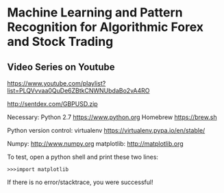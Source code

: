 
# Machine Learning and Pattern Recognition for Algorithmic Forex and Stock Trading #

## Video Series on Youtube ##
https://www.youtube.com/playlist?list=PLQVvvaa0QuDe6ZBtkCNWNUbdaBo2vA4RO

http://sentdex.com/GBPUSD.zip

Necessary:
Python 2.7  https://www.python.org
Homebrew    https://brew.sh

Python version control:
virtualenv  https://virtualenv.pypa.io/en/stable/

Numpy:      http://www.numpy.org
matplotlib: http://matplotlib.org

To test, open a python shell and print these two lines:

```>>>import numpy
>>>import matplotlib
```

If there is no error/stacktrace, you were successful!
